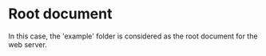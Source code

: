 # Root document
 In this case, the 'example' folder is considered as the root document for the web server.